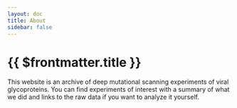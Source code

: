 ```yaml
---
layout: doc
title: About
sidebar: false
---
```


# {{ $frontmatter.title }}

This website is an archive of deep mutational scanning experiments of viral glycoproteins. You can find experiments of interest with a summary of what we did and links to the raw data if you want to analyze it yourself.
